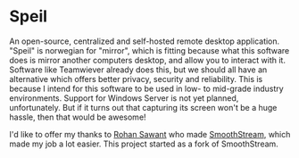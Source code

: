 # Speil
An open-source, centralized and self-hosted remote desktop application.
"Speil" is norwegian for "mirror", which is fitting because what this software does is mirror another computers desktop, and allow you to interact with it.
Software like Teamwiever already does this, but we should all have an alternative which offers better privacy, security and reliability.
This is because I intend for this software to be used in low- to mid-grade industry environments.
Support for Windows Server is not yet planned, unfortunately. But if it turns out that capturing its screen won't be a huge hassle, then that would be awesome!

I'd like to offer my thanks to [Rohan Sawant](https://github.com/CT83) who made [SmoothStream](https://github.com/CT83/SmoothStream), which made my job a lot easier.
This project started as a fork of SmoothStream.